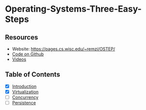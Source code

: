 # Operating-Systems-Three-Easy-Steps

## Resources

- Website: https://pages.cs.wisc.edu/~remzi/OSTEP/ 
- [Code on Github](https://github.com/remzi-arpacidusseau)
- [Videos](https://pages.cs.wisc.edu/~remzi/Classes/537/Fall2021/Discussion/videos.html)

## Table of Contents

- [X] [Introduction](./introduction)
- [X] [Virtualization](./virtualization)
- [ ] [Concurrency]()
- [ ] [Persistence]()
